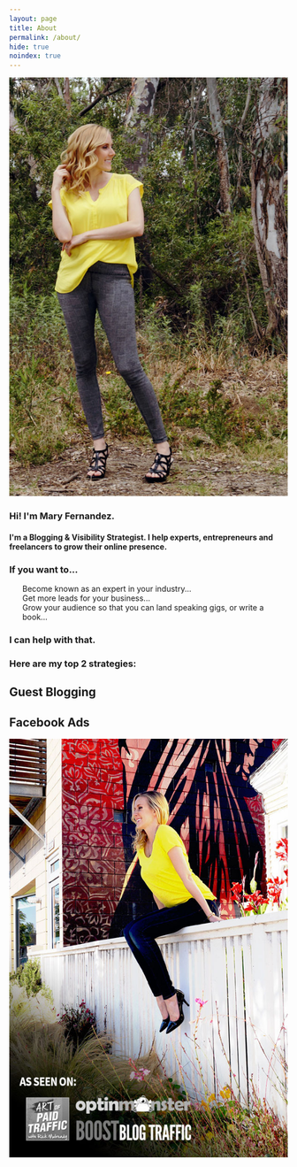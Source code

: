 ```yaml
---
layout: page
title: About
permalink: /about/
hide: true
noindex: true
---
```


<div class="group section">

<div class="col span_1_of_2">
<img src="/img/photoshoot-vert.jpg">
</div>

<div class="col span_1_of_2">

<div class="bubble-left">
<h3>Hi! I'm Mary Fernandez.</h3><h4>I'm a Blogging & Visibility Strategist. I help experts, entrepreneurs and freelancers to grow their online presence.</h4>
</div>

</div>

</div>

<h3>If you want to...</h3>
<ul style="list-style-type:none;">
<li>Become known as an expert in your industry...</li>
<li>Get more leads for your business...</li>
<li>Grow your audience so that you can land speaking gigs, or write a book...</li>
</ul>
<h3>I can help with that.</h3>

<h3>Here are my top 2 strategies:</h3>

<div class="section group">

<div class="col span_1_of_2">
<h2>Guest Blogging</h2>
</div>


<div class="col span_1_of_2">
<h2>Facebook Ads</h2>
</div>

</div>

<img src="/img/fence.jpg">